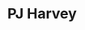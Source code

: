 ---
title: "PJ Harvey"
summary: "Polly Jean Harvey is an English singer, songwriter, and musician. Primarily known as a vocalist and guitarist, she is also proficient with a wide range of instruments.Harvey began her career in 1988 when she joined local band Automatic Dlamini as a vocalist, guitarist and saxophonist. The band's frontman, John Parish, became her long-term collaborator. In 1991, she formed an eponymous trio called PJ Harvey and subsequently began her career as PJ Harvey. The trio released two studio albums called Dry and Rid of Me before disbanding, after which Harvey continued as a solo artist. Since 1995, she has released a further nine studio albums with collaborations from various musicians including Parish, former bandmate Rob Ellis, Mick Harvey, and Eric Drew Feldman, and has also worked extensively with record producer Flood.
Among the accolades Harvey has received are both the 2001 and 2011 Mercury Prize for Stories from the City, Stories from the Sea and Let England Shake , respectively, making her the only artist to have been awarded the prize twice. She has also garnered eight Brit Award nominations, seven Grammy Award nominations and two further Mercury Prize nominations. Rolling Stone awarded her three accolades: 1992's Best New Artist and Best Singer Songwriter, and 1995's Artist of the Year. Rolling Stone also listed Rid of Me, To Bring You My Love, and Stories from the City, Stories from the Sea on its list of their 500 Greatest Albums of All Time. In 2011, she was awarded for Outstanding Contribution To Music at the NME Awards. In the 2013 Birthday Honours, she was appointed a Member of the Order of the British Empire for services to music."
image: "pj-harvey.jpg"
apple_music_artist_url: "https://music.apple.com/gb/artist/pj-harvey/252623"
wikipedia_url: "https://en.wikipedia.org/wiki/PJ_Harvey"
---